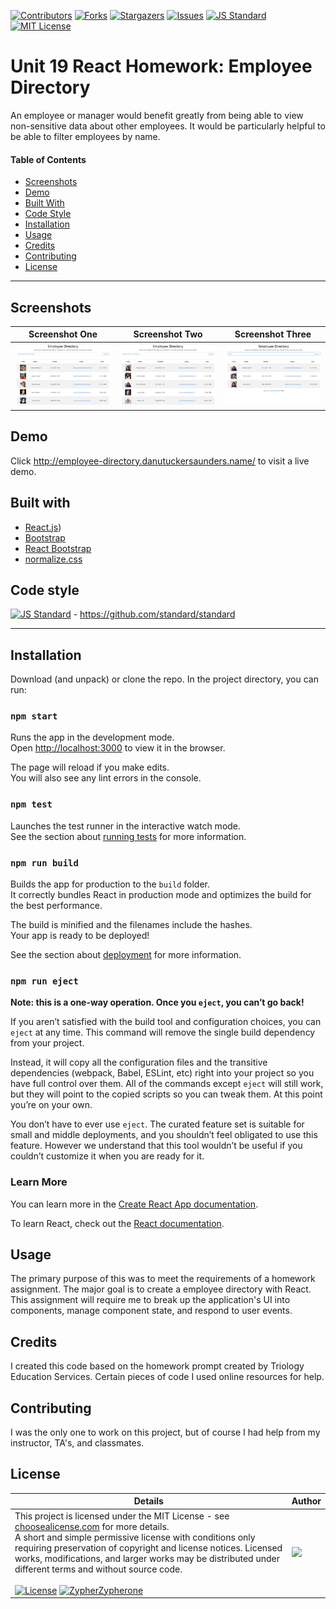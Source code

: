 [contributors-shield]: https://img.shields.io/github/contributors/Zypherone/employer-directory.svg?style=flat-square
[contributors-url]: https://github.com/Zypherone/employer-directory/graphs/contributors
[forks-shield]: https://img.shields.io/github/forks/Zypherone/employer-directory.svg?style=flat-square
[forks-url]: https://github.com/Zypherone/employer-directory/network/members
[stars-shield]: https://img.shields.io/github/stars/Zypherone/employer-directory.svg?style=flat-square
[stars-url]: https://github.com/Zypherone/employer-directory/stargazers
[issues-shield]: https://img.shields.io/github/issues/Zypherone/employer-directory.svg?style=flat-square
[issues-url]: https://github.com/Zypherone/employer-directory/issues
[build-style-shield]: https://img.shields.io/badge/code%20style-standard-brightgreen.svg?style=flat
[build-style-url]: https://github.com/feross/standard
[license-shield]: https://img.shields.io/github/license/Zypherone/employer-directory.svg?style=flat-square
[license-url]: http://choosealicense.com/licenses/mit/

[![Contributors][contributors-shield]][contributors-url] [![Forks][forks-shield]][forks-url] [![Stargazers][stars-shield]][stars-url] [![Issues][issues-shield]][issues-url] [![JS Standard][build-style-shield]][build-style-url] [![MIT License][license-shield]][license-url]

# Unit 19 React Homework: Employee Directory
An employee or manager would benefit greatly from being able to view non-sensitive data about other employees. It would be particularly helpful to be able to filter employees by name.

#### Table of Contents
- [Screenshots](#Screenshots)
- [Demo](#Demo)
- [Built With](#Built_With)
- [Code Style](#Code_Style)
- [Installation](#Installation)
- [Usage](#Usage)
- [Credits](#Credits)
- [Contributing](#Contributing)
- [License](#License)

---

## Screenshots
|Screenshot One|Screenshot Two|Screenshot Three|
|----|----|----|
|<img src="screenshots/screenshot1.jpg">|<img src="screenshots/screenshot2.jpg">|<img src="screenshots/screenshot3.jpg">|

## Demo

Click http://employee-directory.danutuckersaunders.name/ to visit a live demo.

## Built with
- [React.js](https://reactjs.org/))
- [Bootstrap](https://getbootstrap.com/)
- [React Bootstrap](https://react-bootstrap.github.io/)
- [normalize.css](http://necolas.github.io/normalize.css/)

## Code style
[![JS Standard][build-style-shield]][build-style-url] - https://github.com/standard/standard

---

## Installation

Download (and unpack) or clone the repo. In the project directory, you can run:

### `npm start`

Runs the app in the development mode.<br />
Open [http://localhost:3000](http://localhost:3000) to view it in the browser.

The page will reload if you make edits.<br />
You will also see any lint errors in the console.

### `npm test`

Launches the test runner in the interactive watch mode.<br />
See the section about [running tests](https://facebook.github.io/create-react-app/docs/running-tests) for more information.

### `npm run build`

Builds the app for production to the `build` folder.<br />
It correctly bundles React in production mode and optimizes the build for the best performance.

The build is minified and the filenames include the hashes.<br />
Your app is ready to be deployed!

See the section about [deployment](https://facebook.github.io/create-react-app/docs/deployment) for more information.

### `npm run eject`

**Note: this is a one-way operation. Once you `eject`, you can’t go back!**

If you aren’t satisfied with the build tool and configuration choices, you can `eject` at any time. This command will remove the single build dependency from your project.

Instead, it will copy all the configuration files and the transitive dependencies (webpack, Babel, ESLint, etc) right into your project so you have full control over them. All of the commands except `eject` will still work, but they will point to the copied scripts so you can tweak them. At this point you’re on your own.

You don’t have to ever use `eject`. The curated feature set is suitable for small and middle deployments, and you shouldn’t feel obligated to use this feature. However we understand that this tool wouldn’t be useful if you couldn’t customize it when you are ready for it.

### Learn More

You can learn more in the [Create React App documentation](https://facebook.github.io/create-react-app/docs/getting-started).

To learn React, check out the [React documentation](https://reactjs.org/).

## Usage 
The primary purpose of this was to meet the requirements of a homework assignment. The major goal is to create a employee directory with React. This assignment will require me to break up the application's UI into components, manage component state, and respond to user events.

## Credits 
I created this code based on the homework prompt created by Triology Education Services. Certain pieces of code I used online resources for help. 

## Contributing 
I was the only one to work on this project, but of course I had help from my instructor, TA's, and classmates.

## License
| Details | Author |
|---|---|
|This project is licensed under the MIT License - see [choosealicense.com](http://choosealicense.com/licenses/mit/) for more details.<br />A short and simple permissive license with conditions only requiring preservation of copyright and license notices. Licensed works, modifications, and larger works may be distributed under different terms and without source code.<br /><br />[![License](https://img.shields.io/badge/License-MIT-blue.svg)](http://choosealicense.com/licenses/mit/) [![ZypherZypherone](https://img.shields.io/badge/2020_%C2%A9-zypherone-blue)](zypherone@github.com)| <img src="https://avatars1.githubusercontent.com/u/360494?v=" width="250"> |
